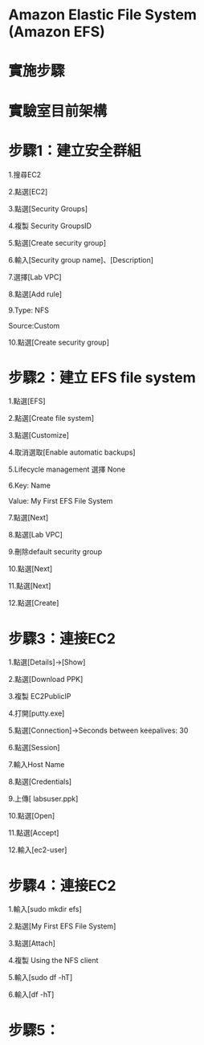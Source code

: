 # Amazon Elastic File System (Amazon EFS)

# 實施步驟

# 實驗室目前架構

# 步驟1：建立安全群組


1.搜尋EC2

2.點選[EC2]

3.點選[Security Groups]

4.複製 Security GroupsID

5.點選[Create security group]

6.輸入[Security group name]、[Description]

7.選擇[Lab VPC]

8.點選[Add rule]

9.Type: NFS

Source:Custom



10.點選[Create security group]


# 步驟2：建立 EFS file system


1.點選[EFS]

2.點選[Create file system]

3.點選[Customize]

4.取消選取[Enable automatic backups]

5.Lifecycle management 選擇 None

6.Key: Name

Value: My First EFS File System



7.點選[Next]

8.點選[Lab VPC]

9.刪除default security group

10.點選[Next]

11.點選[Next]

12.點選[Create]


# 步驟3：連接EC2


1.點選[Details]->[Show]

2.點選[Download PPK]

3.複製 EC2PublicIP

4.打開[putty.exe]

5.點選[Connection]->Seconds between keepalives: 30

6.點選[Session]

7.輸入Host Name

8.點選[Credentials]

9.上傳[ labsuser.ppk]

10.點選[Open]

11.點選[Accept]

12.輸入[ec2-user]


# 步驟4：連接EC2


1.輸入[sudo mkdir efs]

2.點選[My First EFS File System]

3.點選[Attach]

4.複製 Using the NFS client

5.輸入[sudo df -hT]

6.輸入[df -hT]


# 步驟5：
